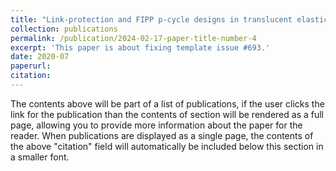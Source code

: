 ```yaml
---
title: "Link-protection and FIPP p-cycle designs in translucent elastic optical networks"
collection: publications
permalink: /publication/2024-02-17-paper-title-number-4
excerpt: 'This paper is about fixing template issue #693.'
date: 2020-07
paperurl: 
citation: 
---
```


The contents above will be part of a list of publications, if the user clicks the link for the publication than the contents of section will be rendered as a full page, allowing you to provide more information about the paper for the reader. When publications are displayed as a single page, the contents of the above "citation" field will automatically be included below this section in a smaller font.
